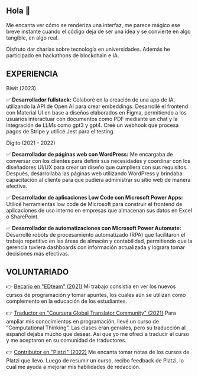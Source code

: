## Hola 👋

Me encanta ver cómo se renderiza una interfaz, me parece mágico ese breve instante cuando el código deja de ser una idea y se convierte en algo tangible, en algo real.

Disfruto dar charlas sobre tecnología en universidades. Además he participado en hackathons de blockchain e IA.

## EXPERIENCIA

Biwit (2023)

✅ **Desarrollador fullstack:** Colaboré en la creación de una app de IA, utilizando la API de Open AI para crear embeddings. Desarrollé el frontend con Material UI en base a diseños elaborados en Figma, permitiendo a los usuarios interactuar con documentos como PDF mediante un chat y la integración de LLMs como gpt3 y gpt4. Creé un webhook que procesa pagos de Stripe y utilicé Jest para el testing.

Dígito (2021 - 2022)

✅ **Desarrollador de páginas web con WordPress:** Me encargaba de conversar con los clientes para definir sus necesidades y coordinar con los diseñadores UI/UX para crear un diseño que cumpliera con sus requisitos. Después, desarrollaba las páginas web utilizando WordPress y brindaba capacitación al cliente para que pudiera administrar su sitio web de manera efectiva.

✅ **Desarrollador de aplicaciones Low Code con Microsoft Power Apps:** Utilicé herramientas low code de Microsoft para construir el frontend de aplicaciones de uso interno en empresas que almacenan sus datos en Excel o SharePoint.

✅ **Desarrollador de automatizaciones con Microsoft Power Automate:** Desarrollé robots de procesamiento automatizado (RPA) que facilitaron el trabajo repetitivo en las áreas de almacén y contabilidad, permitiendo que la gerencia tuviera dashboards con información actualizada y lograra tomar decisiones más efectivas.

## VOLUNTARIADO

👉 [Becario en "EDteam" (2021)](https://ed.team/cursos/css-animaciones)
Mi trabajo consistía en ver los nuevos cursos de programación y tomar apuntes, los cuales aún se utilizan como complemento en la educación de los estudiantes.

👉 [Traductor en "Coursera Global Translator Community" (2021)](https://translate-coursera.org/new_gtc/app/#/translator/profile/403642)
Para ampliar mis conocimientos en programación, llevé un curso de “Computational Thinking”. Las clases eran geniales, pero su traducción al español dejaba mucho que desear. Así que yo me ofrecí a traducir el curso y me aceptaron en su comunidad de traductores.

👉 [Contributor en "Platzi" (2022)](https://platzi.com/clases/2443-historia-bitcoin/40365-bitcoin-antes-de-bitcoin)
Me encanta tomar notas de los cursos de Platzi que llevo. Luego de resumir un curso, recibo feedback de Platzi, lo cual me ayuda a mejorar mis habilidades de redacción.
